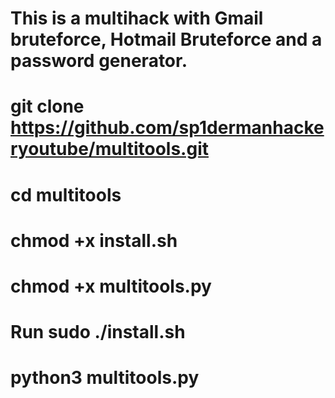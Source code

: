 # This is a multihack with Gmail bruteforce, Hotmail Bruteforce and a password generator.
# git clone https://github.com/sp1dermanhackeryoutube/multitools.git
# cd multitools
# chmod +x install.sh
# chmod +x multitools.py
# Run sudo ./install.sh
# python3 multitools.py
